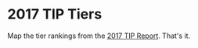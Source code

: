 # 2017 TIP Tiers

Map the tier rankings from the [2017 TIP Report](https://www.state.gov/j/tip/rls/tiprpt/2017/271117.htm). That's it.
